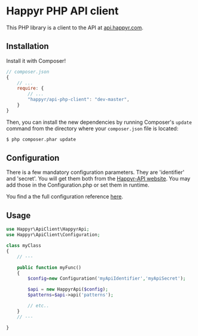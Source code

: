 Happyr PHP API client
=====================

This PHP library is a client to the API at [api.happyr.com][1].


Installation
------------

Install it with Composer!

```js
// composer.json
{
    // ...
    require: {
        // ...
        "happyr/api-php-client": "dev-master",
    }
}
```

Then, you can install the new dependencies by running Composer's ``update``
command from the directory where your ``composer.json`` file is located:

```bash
$ php composer.phar update
```

Configuration
-------------

There is a few mandatory configuration parameters. They are 'identifier' and 'secret'. You will get them both
from the [Happyr-API website][1]. You may add those in the Configuration.php or set them in runtime.

You find a the full configuration reference [here][3].

Usage
-----
```php
use Happyr\ApiClient\HappyrApi;
use Happyr\ApiClient\Configuration;

class myClass
{
    // ---

    public function myFunc()
    {
        $config=new Configuration('myApiIdentifier','myApiSecret');

        $api = new HappyrApi($config);
        $patterns=$api->api('patterns');

        // etc..
    }
    // ---

}
```




[1]: http://api.happyr.com
[2]: http://developer.happyr.se/wordpress-plugins/happyr-api-client
[3]: http://developer.happyr.se/libraries/happyr-api-client/configuration


